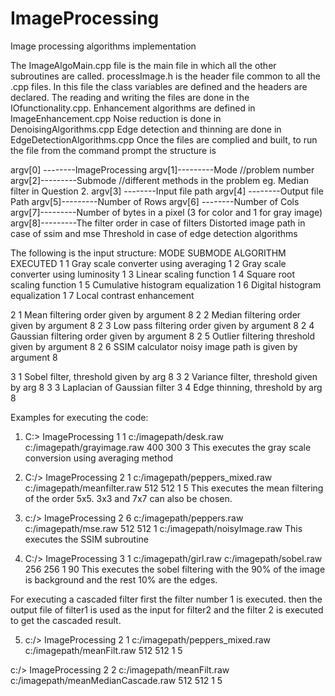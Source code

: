 ImageProcessing
===============

Image processing algorithms implementation

The ImageAlgoMain.cpp file is the main file in which all the other subroutines are called.
processImage.h is the header file common to all the .cpp files. In this file the class variables are defined and the headers are declared.
The reading and writing the files are done in the IOfunctionality.cpp.
Enhancement algorithms are defined in ImageEnhancement.cpp
Noise reduction is done in DenoisingAlgorithms.cpp
Edge detection and thinning are done in EdgeDetectionAlgorithms.cpp
Once the files are complied and built, to run the file from the command prompt the structure is

argv[0] --------ImageProcessing 
argv[1]---------Mode     //problem number
argv[2]---------Submode  //different methods in the problem eg. Median filter in Question 2.
argv[3] --------Input file path
argv[4] --------Output file Path
argv[5]---------Number of Rows
argv[6] --------Number of Cols 
argv[7]---------Number of bytes in a pixel (3 for color and 1 for gray image)
argv[8]---------The filter order in case of filters
 		Distorted image path in case of ssim and mse
		Threshold in case of edge detection algorithms

The following is the input structure:
MODE	SUBMODE	ALGORITHM EXECUTED
1	1	Gray scale converter using averaging
1	2	Gray scale converter using luminosity
1	3	Linear scaling function
1	4	Square root scaling function
1	5	Cumulative histogram equalization
1	6	Digital histogram equalization
1	7	Local contrast enhancement

2	1	Mean filtering order given by argument 8
2	2	Median filtering order given by argument 8
2	3	Low pass filtering order given by argument 8
2	4	Gaussian filtering order given by argument 8
2	5	Outlier filtering threshold given by argument 8
2	6	SSIM calculator noisy image path is given by argument 8

3	1	Sobel filter, threshold given by arg 8
3	2	Variance filter, threshold given by arg 8
3	3	Laplacian of Gaussian filter 
3	4	Edge thinning, threshold by arg 8

Examples for executing the code:

1.	C:\> ImageProcessing 	1	1	c:/imagepath/desk.raw	c:/imagepath/grayimage.raw	400 	300 	3
This executes the gray scale conversion using averaging method

2.	C:/> ImageProcessing 	2	1	c:/imagepath/peppers_mixed.raw	c:/imagepath/meanfilter.raw 	512	 512	1	5
This executes the mean filtering of the order 5x5. 3x3 and 7x7 can also be chosen.

3. c:/> ImageProcessing 	2	6	c:/imagepath/peppers.raw	c:/imagepath/mse.raw	512	512	1	c:/imagepath/noisyImage.raw
This executes the SSIM subroutine

4. C:/> ImageProcessing 	3	1	c:/imagepath/girl.raw	c:/imagepath/sobel.raw 	256	256	1	90
This executes the sobel filtering with the 90% of the image is background and the rest 10% are the edges.

For executing a cascaded filter first the filter number 1 is executed. 
then the output file of filter1 is used as the input for filter2 and the 
filter 2 is executed to get the cascaded result.

5. c:/> ImageProcessing		2	1	c:/imagepath/peppers_mixed.raw	c:/imagepath/meanFilt.raw 512	512	1	5

c:/> ImageProcessing		2	2	c:/imagepath/meanFilt.raw	c:/imagepath/meanMedianCascade.raw 512	512	1	5
